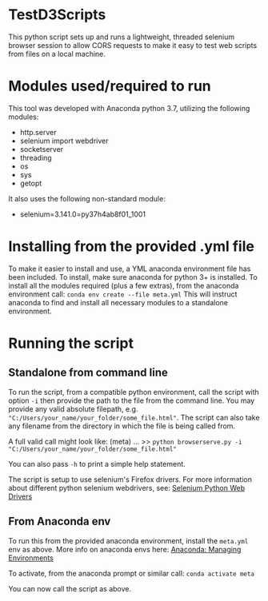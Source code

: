 # TestD3Scripts
This python script sets up and runs a lightweight, threaded selenium browser session to allow CORS requests to make it easy to test web scripts from files on a local machine.

# Modules used/required to run
This tool was developed with Anaconda python 3.7, utilizing the following modules:
* http.server 
* selenium import webdriver
* socketserver
* threading
* os
* sys
* getopt

It also uses the following non-standard module:
* selenium=3.141.0=py37h4ab8f01_1001

# Installing from the provided .yml file
To make it easier to install and use, a YML anaconda environment file has been included.  To install, make sure anaconda for python 3+ is installed.
To install all the modules required (plus a few extras), from the anaconda environment call:
```conda env create --file meta.yml```
This will instruct anaconda to find and install all necessary modules to a standalone environment.

# Running the script
## Standalone from command line 
To run the script, from a compatible python environment, call the script with option ```-i``` then provide the path to the file from the command line.
You may provide any valid absolute filepath, e.g. ```"C:/Users/your_name/your_folder/some_file.html"```.  The script can also take any filename from the directory in which the file is being called from.

A full valid call might look like:
(meta) ... >> ```python browserserve.py -i "C:/Users/your_name/your_folder/some_file.html"```

You can also pass ```-h``` to print a simple help statement.

The script is setup to use selenium's Firefox drivers.  For more information about different python selenium webdrivers, see: [Selenium Python Web Drivers](https://selenium-python.readthedocs.io/installation.html#drivers)

## From Anaconda env
To run this from the provided anaconda environment, install the ```meta.yml``` env as above.  More info on anaconda envs here: [Anaconda: Managing Environments](https://docs.conda.io/projects/conda/en/latest/user-guide/tasks/manage-environments.html)  

To activate, from the anaconda prompt or similar call:
```conda activate meta```

You can now call the script as above.
